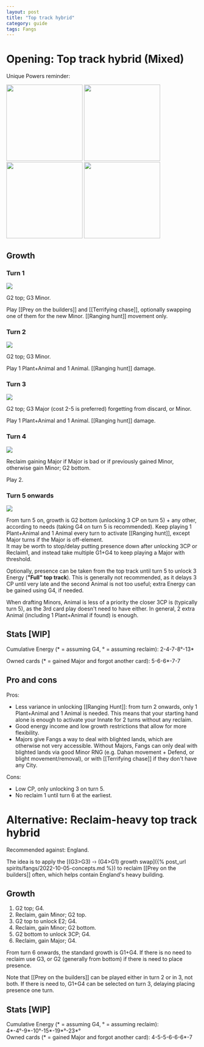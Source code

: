 ```yaml
---  
layout: post  
title: "Top track hybrid"  
category: guide  
tags: Fangs  
---
```


# Opening: Top track hybrid (Mixed)

Unique Powers reminder:

<img src="/assets/images/Prey on the builders.jpg" width="200"/> <img src="/assets/images/Terrifying chase.jpg" width="200"/> <img src="/assets/images/Teeth gleam.jpg" width="200"/> <img src="/assets/images/Too near the jungle.jpg" width="200"/>

## Growth

### Turn 1

![](/assets/images/Fangs%201-0.png)

G2 top; G3 Minor.

Play [[Prey on the builders]] and [[Terrifying chase]], optionally swapping one of them for the new Minor. [[Ranging hunt]] movement only.

### Turn 2

![](/assets/images/Fangs%202-0.png)

G2 top; G3 Minor. 

Play 1 Plant+Animal and 1 Animal. [[Ranging hunt]] damage.

### Turn 3

![](/assets/images/Fangs%203-0.png)

G2 top; G3 Major (cost 2-5 is preferred) forgetting from discard, or Minor. 

Play 1 Plant+Animal and 1 Animal. [[Ranging hunt]] damage.

### Turn 4

![](/assets/images/Fangs%203-1.png)

Reclaim gaining Major if Major is bad or if previously gained Minor, otherwise gain Minor; G2 bottom. 

Play 2.

### Turn 5 onwards

![](/assets/images/Fangs%203-2.png)

From turn 5 on, growth is G2 bottom (unlocking 3 CP on turn 5) + any other, according to needs (taking G4 on turn 5 is recommended). Keep playing 1 Plant+Animal and 1 Animal every turn to activate [[Ranging hunt]], except Major turns if the Major is off-element.  
It may be worth to stop/delay putting presence down after unlocking 3CP or Reclaim1, and instead take multiple G1+G4 to keep playing a Major with threshold.

Optionally, presence can be taken from the top track until turn 5 to unlock 3 Energy (**"Full" top track**). This is generally not recommended, as it delays 3 CP until very late and the second Animal is not too useful; extra Energy can be gained using G4, if needed.

When drafting Minors, Animal is less of a priority the closer 3CP is (typically turn 5), as the 3rd card play doesn't need to have either. In general, 2 extra Animal (including 1 Plant+Animal if found) is enough.


## Stats [WIP]

Cumulative Energy (* = assuming G4, ° = assuming reclaim): 2-4-7-8°-13*

Owned cards (* = gained Major and forgot another card): 5-6-6*-7-7

## Pro and cons

Pros: 

- Less variance in unlocking [[Ranging Hunt]]: from turn 2 onwards, only 1 Plant+Animal and 1 Animal is needed. This means that your starting hand alone is enough to activate your Innate for 2 turns without any reclaim.  
- Good energy income and low growth restrictions that allow for more flexibility.  
- Majors give Fangs a way to deal with blighted lands, which are otherwise not very accessible. Without Majors, Fangs can only deal with blighted lands via good Minor RNG (e.g. Dahan movement + Defend, or blight movement/removal), or with [[Terrifying chase]] if they don't have any City.

Cons:

- Low CP, only unlocking 3 on turn 5.  
- No reclaim 1 until turn 6 at the earliest.

# Alternative: Reclaim-heavy top track hybrid 

Recommended against: England.

The idea is to apply the [(G3>G3) -› (G4>G1) growth swap]({% post_url spirits/fangs/2022-10-05-concepts.md %}) to reclaim [[Prey on the builders]] often, which helps contain England's heavy building.

## Growth 

1. G2 top; G4.  
2. Reclaim, gain Minor; G2 top.  
3. G2 top to unlock E2; G4.  
4. Reclaim, gain Minor; G2 bottom.  
5. G2 bottom to unlock 3CP; G4.  
6. Reclaim, gain Major; G4.

From turn 6 onwards, the standard growth is G1+G4. If there is no need to reclaim use G3, or G2 (generally from bottom) if there is need to place presence.

Note that [[Prey on the builders]] can be played either in turn 2 or in 3, not both. If there is need to, G1+G4 can be selected on turn 3, delaying placing presence one turn.

## Stats [WIP]

Cumulative Energy (* = assuming G4, ° = assuming reclaim): 4*-4°-9*-10°-15*-19*°-23*°  
Owned cards (* = gained Major and forgot another card): 4-5-5-6-6-6*-7
